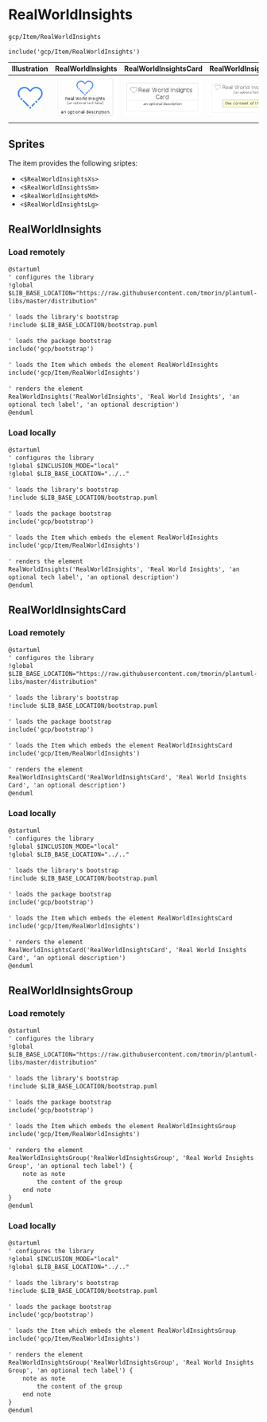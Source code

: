 # RealWorldInsights


```text
gcp/Item/RealWorldInsights
```

```text
include('gcp/Item/RealWorldInsights')
```



| Illustration | RealWorldInsights | RealWorldInsightsCard | RealWorldInsightsGroup |
| :---: | :---: | :---: | :---: |
| ![illustration for Illustration](../../gcp/Item/RealWorldInsights.png) | ![illustration for RealWorldInsights](../../gcp/Item/RealWorldInsights.Local.png) | ![illustration for RealWorldInsightsCard](../../gcp/Item/RealWorldInsightsCard.Local.png) | ![illustration for RealWorldInsightsGroup](../../gcp/Item/RealWorldInsightsGroup.Local.png) |



## Sprites
The item provides the following sriptes:

- `<$RealWorldInsightsXs>`
- `<$RealWorldInsightsSm>`
- `<$RealWorldInsightsMd>`
- `<$RealWorldInsightsLg>`





## RealWorldInsights

### Load remotely
```plantuml
@startuml
' configures the library
!global $LIB_BASE_LOCATION="https://raw.githubusercontent.com/tmorin/plantuml-libs/master/distribution"

' loads the library's bootstrap
!include $LIB_BASE_LOCATION/bootstrap.puml

' loads the package bootstrap
include('gcp/bootstrap')

' loads the Item which embeds the element RealWorldInsights
include('gcp/Item/RealWorldInsights')

' renders the element
RealWorldInsights('RealWorldInsights', 'Real World Insights', 'an optional tech label', 'an optional description')
@enduml
```

### Load locally
```plantuml
@startuml
' configures the library
!global $INCLUSION_MODE="local"
!global $LIB_BASE_LOCATION="../.."

' loads the library's bootstrap
!include $LIB_BASE_LOCATION/bootstrap.puml

' loads the package bootstrap
include('gcp/bootstrap')

' loads the Item which embeds the element RealWorldInsights
include('gcp/Item/RealWorldInsights')

' renders the element
RealWorldInsights('RealWorldInsights', 'Real World Insights', 'an optional tech label', 'an optional description')
@enduml
```

## RealWorldInsightsCard

### Load remotely
```plantuml
@startuml
' configures the library
!global $LIB_BASE_LOCATION="https://raw.githubusercontent.com/tmorin/plantuml-libs/master/distribution"

' loads the library's bootstrap
!include $LIB_BASE_LOCATION/bootstrap.puml

' loads the package bootstrap
include('gcp/bootstrap')

' loads the Item which embeds the element RealWorldInsightsCard
include('gcp/Item/RealWorldInsights')

' renders the element
RealWorldInsightsCard('RealWorldInsightsCard', 'Real World Insights Card', 'an optional description')
@enduml
```

### Load locally
```plantuml
@startuml
' configures the library
!global $INCLUSION_MODE="local"
!global $LIB_BASE_LOCATION="../.."

' loads the library's bootstrap
!include $LIB_BASE_LOCATION/bootstrap.puml

' loads the package bootstrap
include('gcp/bootstrap')

' loads the Item which embeds the element RealWorldInsightsCard
include('gcp/Item/RealWorldInsights')

' renders the element
RealWorldInsightsCard('RealWorldInsightsCard', 'Real World Insights Card', 'an optional description')
@enduml
```

## RealWorldInsightsGroup

### Load remotely
```plantuml
@startuml
' configures the library
!global $LIB_BASE_LOCATION="https://raw.githubusercontent.com/tmorin/plantuml-libs/master/distribution"

' loads the library's bootstrap
!include $LIB_BASE_LOCATION/bootstrap.puml

' loads the package bootstrap
include('gcp/bootstrap')

' loads the Item which embeds the element RealWorldInsightsGroup
include('gcp/Item/RealWorldInsights')

' renders the element
RealWorldInsightsGroup('RealWorldInsightsGroup', 'Real World Insights Group', 'an optional tech label') {
    note as note
        the content of the group
    end note
}
@enduml
```

### Load locally
```plantuml
@startuml
' configures the library
!global $INCLUSION_MODE="local"
!global $LIB_BASE_LOCATION="../.."

' loads the library's bootstrap
!include $LIB_BASE_LOCATION/bootstrap.puml

' loads the package bootstrap
include('gcp/bootstrap')

' loads the Item which embeds the element RealWorldInsightsGroup
include('gcp/Item/RealWorldInsights')

' renders the element
RealWorldInsightsGroup('RealWorldInsightsGroup', 'Real World Insights Group', 'an optional tech label') {
    note as note
        the content of the group
    end note
}
@enduml
```


